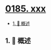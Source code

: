 # [0185. xxx](https://github.com/Tdahuyou/TNotes.leetcode/tree/main/notes/0185.%20xxx)

<!-- region:toc -->

- [1. 📝 概述](#1--概述)

<!-- endregion:toc -->

## 1. 📝 概述
